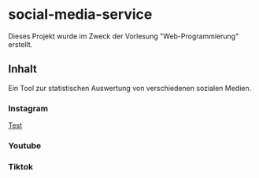 ﻿# social-media-service

Dieses Projekt wurde im Zweck der Vorlesung "Web-Programmierung" erstellt.

## Inhalt

Ein Tool zur statistischen Auswertung von verschiedenen sozialen Medien.

### Instagram

[Test](./frontend/index.html)

### Youtube

### Tiktok
